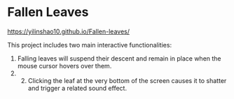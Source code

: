 # Fallen Leaves

 https://yilinshao10.github.io/Fallen-leaves/

This project includes two main interactive functionalities: 
1. Falling leaves will suspend their descent and remain in place when the mouse cursor hovers over them.
2. 2. Clicking the leaf at the very bottom of the screen causes it to shatter and trigger a related sound effect.
